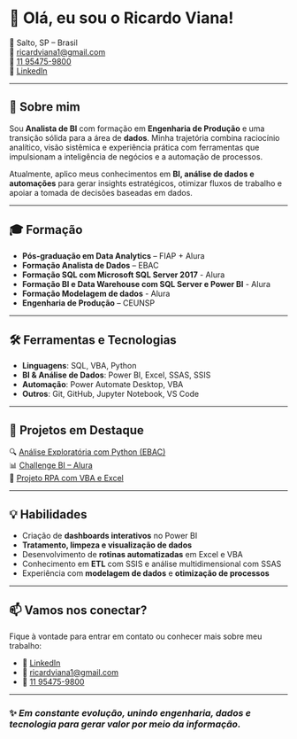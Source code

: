 # 👋 Olá, eu sou o Ricardo Viana!

📍 Salto, SP – Brasil  
📧 ricardviana1@gmail.com  
📱 [11 95475-9800](https://wa.me/5511954759800)   
🔗 [LinkedIn](https://www.linkedin.com/in/ricardvviana/)   

---

## 🎯 Sobre mim

Sou **Analista de BI** com formação em **Engenharia de Produção** e uma transição sólida para a área de **dados**. Minha trajetória combina raciocínio analítico, visão sistêmica e experiência prática com ferramentas que impulsionam a inteligência de negócios e a automação de processos.

Atualmente, aplico meus conhecimentos em **BI, análise de dados e automações** para gerar insights estratégicos, otimizar fluxos de trabalho e apoiar a tomada de decisões baseadas em dados.

---

## 🎓 Formação

- **Pós-graduação em Data Analytics** – FIAP + Alura  
- **Formação Analista de Dados** – EBAC
- **Formação SQL com Microsoft SQL Server 2017** - Alura
- **Formação BI e Data Warehouse com SQL Server e Power BI** - Alura
- **Formação Modelagem de dados** - Alura
- **Engenharia de Produção** – CEUNSP  

---

## 🛠️ Ferramentas e Tecnologias

- **Linguagens**: SQL, VBA, Python
- **BI & Análise de Dados**: Power BI, Excel, SSAS, SSIS
- **Automação**: Power Automate Desktop, VBA
- **Outros**: Git, GitHub, Jupyter Notebook, VS Code

---

## 🚀 Projetos em Destaque

🔍 [Análise Exploratória com Python (EBAC)](https://github.com/RicardViana/analise-exploratoria-ebac)  
📊 [Challenge BI – Alura](https://github.com/RicardViana/challenge-bi-alura)  
🤖 [Projeto RPA com VBA e Excel](https://github.com/RicardViana/projeto-rpa-vba-excel)

---

## 💡 Habilidades

- Criação de **dashboards interativos** no Power BI
- **Tratamento, limpeza e visualização de dados**
- Desenvolvimento de **rotinas automatizadas** em Excel e VBA
- Conhecimento em **ETL** com SSIS e análise multidimensional com SSAS
- Experiência com **modelagem de dados** e **otimização de processos**

---

## 📫 Vamos nos conectar?

Fique à vontade para entrar em contato ou conhecer mais sobre meu trabalho:

- 💼 [LinkedIn](https://www.linkedin.com/in/ricardvviana/)
- 📧 ricardviana1@gmail.com
- 📱 [11 95475-9800](https://wa.me/5511954759800)   

---

### ✨ *Em constante evolução, unindo engenharia, dados e tecnologia para gerar valor por meio da informação.*

